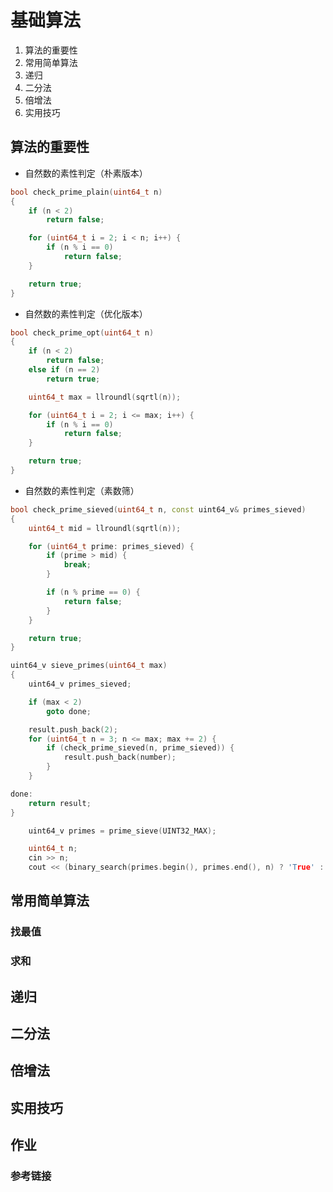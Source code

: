 # 基础算法

1. 算法的重要性
1. 常用简单算法
1. 递归
1. 二分法
1. 倍增法
1. 实用技巧

		
## 算法的重要性

- 自然数的素性判定（朴素版本）

```cpp
bool check_prime_plain(uint64_t n)
{
    if (n < 2)
        return false;

    for (uint64_t i = 2; i < n; i++) {
        if (n % i == 0)
            return false;
    }

    return true;
}
```

	
- 自然数的素性判定（优化版本）


```cpp
bool check_prime_opt(uint64_t n)
{
    if (n < 2)
        return false;
    else if (n == 2)
        return true;

    uint64_t max = llroundl(sqrtl(n));

    for (uint64_t i = 2; i <= max; i++) {
        if (n % i == 0)
            return false;
    }

    return true;
}
```

	
- 自然数的素性判定（素数筛）

```cpp
bool check_prime_sieved(uint64_t n, const uint64_v& primes_sieved)
{
    uint64_t mid = llroundl(sqrtl(n));

    for (uint64_t prime: primes_sieved) {
        if (prime > mid) {
            break;
        }

        if (n % prime == 0) {
            return false;
        }
    }

    return true;
}

uint64_v sieve_primes(uint64_t max)
{
    uint64_v primes_sieved;

    if (max < 2)
        goto done;

    result.push_back(2);
    for (uint64_t n = 3; n <= max; max += 2) {
        if (check_prime_sieved(n, prime_sieved)) {
            result.push_back(number);
        }
    }

done:
    return result;
}

    uint64_v primes = prime_sieve(UINT32_MAX);

    uint64_t n;
    cin >> n;
    cout << (binary_search(primes.begin(), primes.end(), n) ? 'True' : 'False') << endl;
```

		
## 常用简单算法

	
### 找最值

	
### 求和

		
## 递归

		
## 二分法

		
## 倍增法

		
## 实用技巧

		
## 作业

	
### 参考链接

